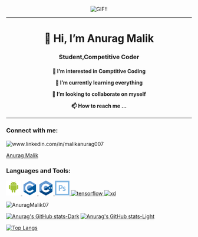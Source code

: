 <p align="center"><img src="https://media.giphy.com/media/HscDLzkO8EOTmgkhQP/giphy.gif" alt="GIF!!" class="center" width="160" heigth="1"></p>
<hr>
<h1 align="center">👋 Hi, I’m Anurag Malik</h1>

<h3 align="center">Student,Competitive Coder</h3>

<h4 align="center">

 👀 I’m interested in Comptitive Coding

 🌱 I’m currently learning everything

 💞️ I’m looking to collaborate on myself

 📫 How to reach me ...
</h4>
<hr>
<h3 align="left">Connect with me:</h3>
<p align="left">
<img align="center" src="https://raw.githubusercontent.com/rahuldkjain/github-profile-readme-generator/master/src/images/icons/Social/linked-in-alt.svg" alt="www.linkedin.com/in/malikanurag007" height="30" width="40" />
 <div class="badge-base LI-profile-badge" data-locale="en_US" data-size="medium" data-theme="light" data-type="VERTICAL" data-vanity="malikanurag007" data-version="v1"><a class="badge-base__link LI-simple-link" href="https://in.linkedin.com/in/malikanurag007?trk=profile-badge">Anurag Malik</a></div>
</p>


              
<h3 align="left">Languages and Tools:</h3>
<p align="left"> <a href="https://developer.android.com" target="_blank" rel="noreferrer"> <img src="https://raw.githubusercontent.com/devicons/devicon/master/icons/android/android-original-wordmark.svg" alt="android" width="40" height="40"/> </a> <a href="https://www.cprogramming.com/" target="_blank" rel="noreferrer"> <img src="https://raw.githubusercontent.com/devicons/devicon/master/icons/c/c-original.svg" alt="c" width="40" height="40"/> </a> <a href="https://www.w3schools.com/cpp/" target="_blank" rel="noreferrer"> <img src="https://raw.githubusercontent.com/devicons/devicon/master/icons/cplusplus/cplusplus-original.svg" alt="cplusplus" width="40" height="40"/> </a> <a href="https://www.photoshop.com/en" target="_blank" rel="noreferrer"> <img src="https://raw.githubusercontent.com/devicons/devicon/master/icons/photoshop/photoshop-line.svg" alt="photoshop" width="40" height="40"/> </a> <a href="https://www.tensorflow.org" target="_blank" rel="noreferrer"> <img src="https://www.vectorlogo.zone/logos/tensorflow/tensorflow-icon.svg" alt="tensorflow" width="40" height="40"/> </a> <a href="https://www.adobe.com/products/xd.html" target="_blank" rel="noreferrer"> <img src="https://cdn.worldvectorlogo.com/logos/adobe-xd.svg" alt="xd" width="40" height="40"/> </a> </p>

<p align="left"> <img src="https://komarev.com/ghpvc/?username=blazingfire03&label=Profile%20views&color=0e75b6&style=flat" alt="AnuragMalik07" /> </p>

[![Anurag's GitHub stats-Dark](https://github-readme-stats.vercel.app/api?username=AnuragMalik07&show_icons=true&theme=dark#gh-dark-mode-only)](https://github.com/anuraghazra/github-readme-stats#gh-dark-mode-only)
[![Anurag's GitHub stats-Light](https://github-readme-stats.vercel.app/api?username=AnuragMalik07&show_icons=true&theme=default#gh-light-mode-only)](https://github.com/anuraghazra/github-readme-stats#gh-light-mode-only)

[![Top Langs](https://github-readme-stats.vercel.app/api/top-langs/?username=AnuragMalik07&layout=compact)](https://github.com/anuraghazra/github-readme-stats)

<!--[![willianrod's wakatime stats](https://github-readme-stats.vercel.app/api/wakatime?username=AnuragMalik07)](https://github.com/anuraghazra/github-readme-stats)

<!--[![Readme Card](https://github-readme-stats.vercel.app/api/pin/?username=anuraghazra&repo=github-readme-stats)](https://github.com/anuraghazra/github-readme-stats)
<!--<p><img align="center" src="https://github-readme-stats.vercel.app/api/top-langs?username=blazingfire03&show_icons=true&locale=en&layout=compact" alt="blazingfire03" /></p>

<!--<p align="left"> <img src="https://komarev.com/ghpvc/?username=blazingfire03&label=Profile%20views&color=0e75b6&style=flat" alt="AnuragMalik07" /> </p>
</h3>
<!---<p><img align="center" src="https://github-readme-streak-stats.herokuapp.com/?user=blazingfire03&" alt="blazingfire03" /></p>
<!---
AnuragMalik07/AnuragMalik07 is a ✨ special ✨ repository because its `README.md` (this file) appears on your GitHub profile.
You can click the Preview link to take a look at your changes.
--->
